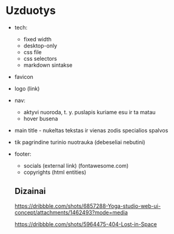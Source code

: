 # Uzduotys

- tech:

  - fixed width
  - desktop-only
  - css file
  - css selectors
  - markdown sintakse

- favicon
- logo (link)
- nav:

  - aktyvi nuoroda, t. y. puslapis kuriame esu ir ta matau
  - hover busena

- main title - nukeltas tekstas ir vienas zodis specialios spalvos
- tik pagrindine turinio nuotrauka (debeseliai nebutini)
- footer:

  - socials (external link) (fontawesome.com)
  - copyrights (html entities)

  ## Dizainai

  https://dribbble.com/shots/6857288-Yoga-studio-web-ui-concept/attachments/1462493?mode=media

  https://dribbble.com/shots/5964475-404-Lost-in-Space
